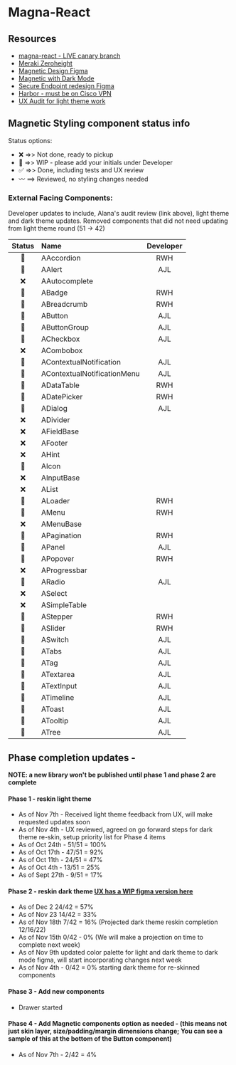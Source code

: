 # Magna-React

## Resources
- [magna-react - LIVE canary branch](https://magna-react.vercel.app/)
- [Meraki Zeroheight](https://zeroheight.com/0a43ab5cd)
- [Magnetic Design Figma](https://www.figma.com/file/oVZWatImEIbl1c8sjdGxi0/%F0%9F%A7%B2--Magnetic-Design-Library)
- [Magnetic with Dark Mode](https://www.figma.com/file/6ILKQfiWVH6yNzPFk9pkz4/%F0%9F%A7%B2--Magnetic-Design-Library%3A-Dark-Mode-%5BWiP%5D-(Copy)?node-id=33305%3A351330&t=50Z46vCCUI2GL5Wf-0)
- [Secure Endpoint redesign Figma](https://www.figma.com/file/lTNjbXom8zSLJljSVQ3083/Secure-Endpoint---Design-System-Audit-(EH)?node-id=0%3A1)
- [Harbor - must be on Cisco VPN](http://harbor.cisco.com/)
- [UX Audit for light theme work](https://www.figma.com/file/X0VO25Cldfla3alNh5nSU5/Magna---React-Audit?t=AU30g7XLW6QTFk5S-0)

## Magnetic Styling component status info
Status options:
 - :x: =>> Not done, ready to pickup
 - :construction: =>> WIP - please add your initials under Developer
 - :white_check_mark: =>> Done, including tests and UX review
 - :wavy_dash: ==> Reviewed, no styling changes needed

### External Facing Components:
Developer updates to include, Alana's audit review (link above), light theme and dark theme updates.
Removed components that did not need updating from light theme round (51 -> 42)

|     Status     | Name                          | Developer |
|:--------------:|:------------------------------|:---------:|
| :construction: | AAccordion                    |    RWH    |
| :construction: | AAlert                        |    AJL    |
|      :x:       | AAutocomplete                 |           |
| :construction: | ABadge                        |    RWH    |
| :construction: | ABreadcrumb                   |    RWH    |
| :construction: | AButton                       |    AJL    |
| :construction: | AButtonGroup                  |    AJL    |
| :construction: | ACheckbox                     |    AJL    |
|      :x:       | ACombobox                     |           |
| :construction: | AContextualNotification       |    AJL    |
| :construction: | AContextualNotificationMenu   |    AJL    |
| :construction: | ADataTable                    |    RWH    |
| :construction: | ADatePicker                   |    RWH    |
| :construction: | ADialog                       |    AJL    |
|      :x:       | ADivider                      |           |
|      :x:       | AFieldBase                    |           |
|      :x:       | AFooter                       |           |
|      :x:       | AHint                         |           |
| :construction: | AIcon                         |           |
|      :x:       | AInputBase                    |           |
|      :x:       | AList                         |           |
| :construction: | ALoader                       |    RWH    |
| :construction: | AMenu                         |    RWH    |
|      :x:       | AMenuBase                     |           |
| :construction: | APagination                   |    RWH    |
| :construction: | APanel                        |    AJL    |
| :construction: | APopover                      |    RWH    |
|      :x:       | AProgressbar                  |           |
| :construction: | ARadio                        |    AJL    |
|      :x:       | ASelect                       |           |
|      :x:       | ASimpleTable                  |           |
| :construction: | AStepper                      |    RWH    |
| :construction: | ASlider                       |    RWH    |
| :construction: | ASwitch                       |    AJL    |
| :construction: | ATabs                         |    AJL    |
| :construction: | ATag                          |    AJL    |
| :construction: | ATextarea                     |    AJL    |
| :construction: | ATextInput                    |    AJL    |
| :construction: | ATimeline                     |    AJL    |
| :construction: | AToast                        |    AJL    |
| :construction: | ATooltip                      |    AJL    |
| :construction: | ATree                         |    AJL    |


## Phase completion updates -
**NOTE: a new library won't be published until phase 1 and phase 2 are complete**

#### Phase 1 - reskin light theme
- As of Nov 7th - Received light theme feedback from UX, will make requested updates soon
- As of Nov 4th - UX reviewed, agreed on go forward steps for dark theme re-skin, setup priority list for Phase 4 items
- As of Oct 24th  - 51/51 = 100%
- As of Oct 17th  - 47/51 = 92%
- As of Oct 11th  - 24/51 = 47%
- As of Oct 4th   - 13/51 = 25%
- As of Sept 27th - 9/51  = 17%

#### Phase 2 - reskin dark theme [UX has a WIP figma version here](https://www.figma.com/file/oVZWatImEIbl1c8sjdGxi0/branch/yU3qYkj6T2kfN4XYtUkEeD/%F0%9F%A7%B2--Magnetic-Design-Library?node-id=33305%3A351330)
- As of Dec 2 24/42 = 57%
- As of Nov 23 14/42 = 33%
- As of Nov 18th 7/42 = 16% (Projected dark theme reskin completion 12/16/22)
- As of Nov 15th 0/42 - 0% (We will make a projection on time to complete next week)
- As of Nov 9th updated color palette for light and dark theme to dark mode figma, will start incorporating changes next week
- As of Nov 4th - 0/42 = 0% starting dark theme for re-skinned components

#### Phase 3 - Add new components
- Drawer started

#### Phase 4 - Add Magnetic components option as needed - (this means not just skin layer, size/padding/margin dimensions change; You can see a sample of this at the bottom of the Button component)
- As of Nov 7th - 2/42 = 4%
